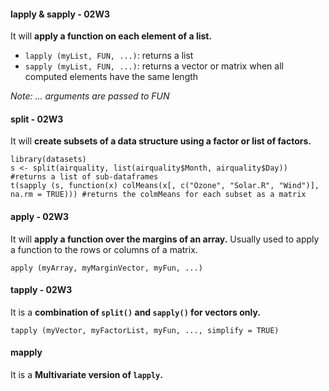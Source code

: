 
#### lapply & sapply - 02W3

It will **apply a function on each element of a list.**

+ `lapply (myList, FUN, ...)`: returns a list
+ `sapply (myList, FUN, ...)`: returns a vector or matrix when all computed elements have the same length

_Note: ... arguments are passed to FUN_


#### split - 02W3

It will **create subsets of a data structure using a factor or list of factors.**

```
library(datasets)
s <- split(airquality, list(airquality$Month, airquality$Day)) #returns a list of sub-dataframes
t(sapply (s, function(x) colMeans(x[, c("Ozone", "Solar.R", "Wind")], na.rm = TRUE))) #returns the colmMeans for each subset as a matrix
```

#### apply - 02W3

It will **apply a function over the margins of an array.** Usually used to apply a function to the rows or columns of a matrix.

`apply (myArray, myMarginVector, myFun, ...)` 


#### tapply - 02W3

It is a **combination of `split()` and `sapply()` for vectors only.**

`tapply (myVector, myFactorList, myFun, ..., simplify = TRUE)` 

#### mapply

It is a **Multivariate version of `lapply`.**